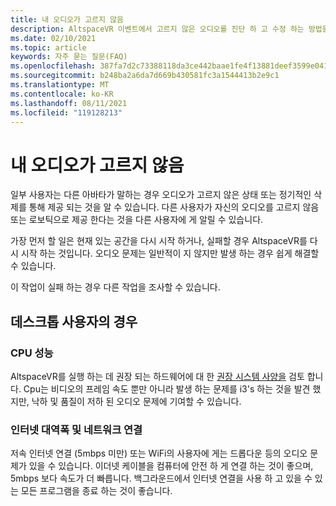 ```yaml
---
title: 내 오디오가 고르지 않음
description: AltspaceVR 이벤트에서 고르지 않은 오디오를 진단 하 고 수정 하는 방법을 알아봅니다.
ms.date: 02/10/2021
ms.topic: article
keywords: 자주 묻는 질문(FAQ)
ms.openlocfilehash: 387fa7d2c73388118da3ce442baae1fe4f13881deef3599e04163ad2abf321f9
ms.sourcegitcommit: b248ba2a6da7d669b430581fc3a1544413b2e9c1
ms.translationtype: MT
ms.contentlocale: ko-KR
ms.lasthandoff: 08/11/2021
ms.locfileid: "119128213"
---
```

# <a name="my-audio-is-choppy"></a>내 오디오가 고르지 않음

일부 사용자는 다른 아바타가 말하는 경우 오디오가 고르지 않은 상태 또는 정기적인 삭제를 통해 제공 되는 것을 알 수 있습니다. 다른 사용자가 자신의 오디오를 고르지 않음 또는 로보틱으로 제공 한다는 것을 다른 사용자에 게 알릴 수 있습니다.

가장 먼저 할 일은 현재 있는 공간을 다시 시작 하거나, 실패할 경우 AltspaceVR를 다시 시작 하는 것입니다. 오디오 문제는 일반적이 지 않지만 발생 하는 경우 쉽게 해결할 수 있습니다. 

이 작업이 실패 하는 경우 다른 작업을 조사할 수 있습니다. 

## <a name="for-desktop-users"></a>데스크톱 사용자의 경우

### <a name="cpu-performance"></a>CPU 성능

AltspaceVR를 실행 하는 데 권장 되는 하드웨어에 대 한 [권장 시스템 사양을](../getting-started/system-requirements.md) 검토 합니다. Cpu는 비디오의 프레임 속도 뿐만 아니라 발생 하는 문제를 i3's 하는 것을 발견 했지만, 낙하 및 품질이 저하 된 오디오 문제에 기여할 수 있습니다.

### <a name="internet-bandwidth-and-network-connection"></a>인터넷 대역폭 및 네트워크 연결

저속 인터넷 연결 (5mbps 미만) 또는 WiFi의 사용자에 게는 드롭다운 등의 오디오 문제가 있을 수 있습니다. 이더넷 케이블을 컴퓨터에 안전 하 게 연결 하는 것이 좋으며, 5mbps 보다 속도가 더 빠릅니다. 백그라운드에서 인터넷 연결을 사용 하 고 있을 수 있는 모든 프로그램을 종료 하는 것이 좋습니다.